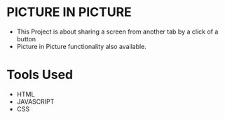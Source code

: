 # PICTURE IN PICTURE
- This Project is about sharing a screen from another tab by a click of a button
- Picture in Picture functionality also available.

# Tools Used
- HTML
- JAVASCRIPT
- CSS
